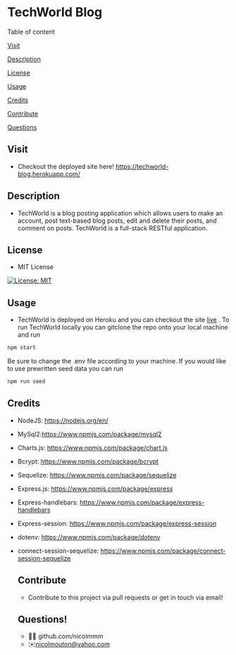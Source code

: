 # TechWorld Blog

Table of content

[Visit](#visit)

[Description](#description)

[License](#license)

[Usage](#usage)

[Credits](#credits)

[Contribute](#contribute)

[Questions](#questions)

## Visit

- Checkout the deployed site here!
  https://techworld-blog.herokuapp.com/

## Description

- TechWorld is a blog posting application which allows users to make an account, post text-based blog posts, edit and delete their posts, and comment on posts. TechWorld is a full-stack RESTful application.

## License

- MIT License

[![License: MIT](https://img.shields.io/badge/License-MIT-yellow.svg)](https://opensource.org/licenses/MIT)

## Usage

- TechWorld is deployed on Heroku and you can checkout the site [live](#visit) . To run TechWorld locally you can gitclone the repo onto your local machine and run

```md
npm start
```

Be sure to change the .env file according to your machine. If you would like to use prewritten seed data you can run

```md
npm run seed
```

## Credits

- NodeJS: https://nodejs.org/en/
- MySql2:https://www.npmjs.com/package/mysql2
- Charts.js: https://www.npmjs.com/package/chart.js
- Bcrypt: https://www.npmjs.com/package/bcrypt
- Sequelize: https://www.npmjs.com/package/sequelize
- Express.js: https://www.npmjs.com/package/express
- Express-handlebars: https://www.npmjs.com/package/express-handlebars
- Express-session: https://www.npmjs.com/package/express-session
- dotenv: https://www.npmjs.com/package/dotenv
- connect-session-sequelize: https://www.npmjs.com/package/connect-session-sequelize

  ## Contribute

  - Contribute to this project via pull requests or get in touch via email!

  ## Questions!

  - 👩‍💻 github.com/nicolmmm
  - ✉️nicolmouton@yahoo.com
